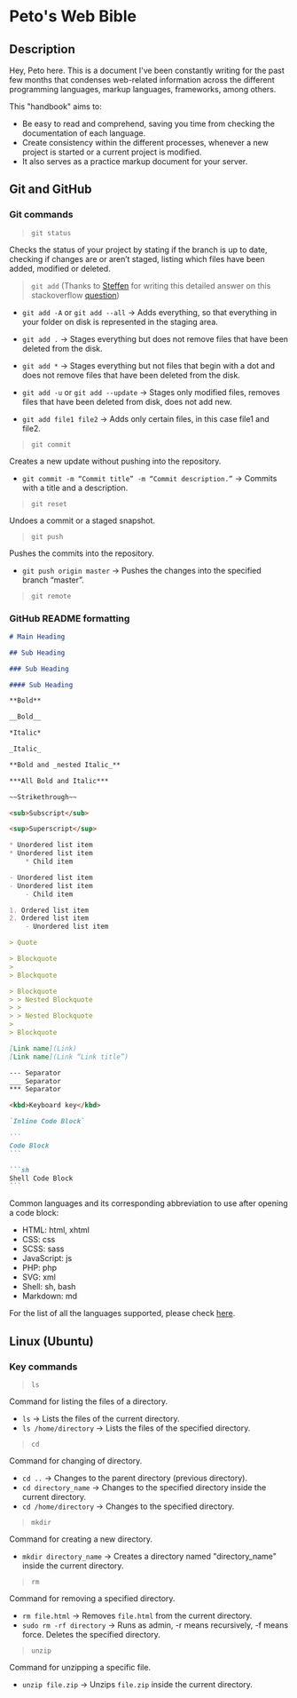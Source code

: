 # Peto's Web Bible

## Description

Hey, Peto here. This is a document I've been constantly writing for the past few months that condenses web-related information across the different programming languages, markup languages, frameworks, among others.

This "handbook" aims to:

- Be easy to read and comprehend, saving you time from checking the documentation of each language.
- Create consistency within the different processes, whenever a new project is started or a current project is modified.
- It also serves as a practice markup document for your server.

## Git and GitHub

### Git commands

> `git status`

Checks the status of your project by stating if the branch is up to date, checking if changes are or aren’t staged, listing which files have been added, modified or deleted.

> `git add` (Thanks to [Steffen](https://stackoverflow.com/users/13329399/steffen) for writing this detailed answer on this stackoverflow [question](https://stackoverflow.com/questions/26042390/git-add-asterisk-vs-git-add-period))

- `git add -A` or `git add --all` → Adds everything, so that everything in your folder on disk is represented in the staging area.

- `git add .` → Stages everything but does not remove files that have been deleted from the disk.

- `git add *` → Stages everything but not files that begin with a dot and does not remove files that have been deleted from the disk.

- `git add -u` or `git add --update` → Stages only modified files, removes files that have been deleted from disk, does not add new.

- `git add file1 file2` → Adds only certain files, in this case file1 and file2.

> `git commit`

Creates a new update without pushing into the repository.

- `git commit -m “Commit title” -m “Commit description.”` → Commits with a title and a description.

> `git reset`

Undoes a commit or a staged snapshot.

> `git push`

Pushes the commits into the repository.

- `git push origin master` → Pushes the changes into the specified branch “master”.

> `git remote`

### GitHub README formatting

````md
# Main Heading

## Sub Heading

### Sub Heading

#### Sub Heading

**Bold**

__Bold__

*Italic*

_Italic_

**Bold and _nested Italic_**

***All Bold and Italic***

~~Strikethrough~~

<sub>Subscript</sub>

<sup>Superscript</sup>

* Unordered list item
* Unordered list item
	* Child item

- Unordered list item
- Unordered list item
	- Child item

1. Ordered list item
2. Ordered list item
	- Unordered list item

> Quote

> Blockquote
> 
> Blockquote

> Blockquote
> > Nested Blockquote
> >
> > Nested Blockquote
>
> Blockquote

[Link name](Link)
[Link name](Link “Link title”)

--- Separator
___ Separator
*** Separator

<kbd>Keyboard key</kbd>

`Inline Code Block`

```
Code Block
```

```sh
Shell Code Block
```
````

Common languages and its corresponding abbreviation to use after opening a code block:

- HTML: html, xhtml
- CSS: css
- SCSS: sass
- JavaScript: js
- PHP: php
- SVG: xml
- Shell: sh, bash
- Markdown: md

For the list of all the languages supported, please check [here](https://github.com/github-linguist/linguist/blob/master/lib/linguist/languages.yml).

## Linux (Ubuntu)

### Key commands

> `ls`

Command for listing the files of a directory.

- `ls` → Lists the files of the current directory.
- `ls /home/directory` → Lists the files of the specified directory.

> `cd`

Command for changing of directory.

- `cd ..` → Changes to the parent directory (previous directory).
- `cd directory_name` → Changes to the specified directory inside the current directory.
- `cd /home/directory` → Changes to the specified directory.

> `mkdir`

Command for creating a new directory.

- `mkdir directory_name` → Creates a directory named "directory_name" inside the current directory.

> `rm`

Command for removing a specified directory.

- `rm file.html` → Removes `file.html` from the current directory.
- `sudo rm -rf directory` → Runs as admin, -r means recursively, -f means force. Deletes the specified directory.

> `unzip`

Command for unzipping a specific file.

- `unzip file.zip` → Unzips `file.zip` inside the current directory.